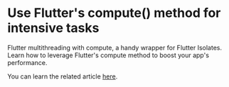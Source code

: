 # Use Flutter's compute() method for intensive tasks

Flutter multithreading with compute, a handy wrapper for Flutter Isolates. Learn how to leverage Flutter's compute method to boost your app's performance.

You can learn the related article [here](https://davidserrano.io/why-you-should-use-flutter-compute-method-for-intensive-tasks).
